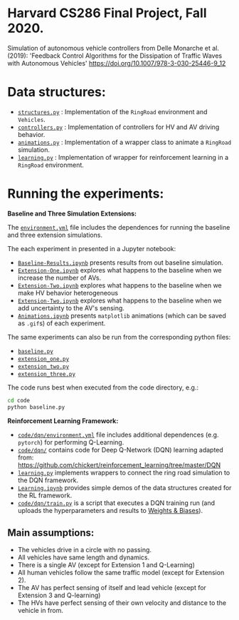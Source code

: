 # Harvard CS286 Final Project, Fall 2020.

Simulation of autonomous vehicle controllers from Delle Monarche et al. (2019):
'Feedback Control Algorithms for the Dissipation of Traffic Waves with Autonomous Vehicles'
https://doi.org/10.1007/978-3-030-25446-9_12

# Data structures:

- [`structures.py`](code/structures.py) : Implementation of the `RingRoad` environment and `Vehicles`.
- [`controllers.py`](code/controllers.py) : Implementation of controllers for HV and AV driving behavior.
- [`animations.py`](code/animations.py) : Implementation of a wrapper class to animate a `RingRoad` simulation.
- [`learning.py`](code/learning.py) : Implementation of wrapper for reinforcement learning in a `RingRoad` environment.

# Running the experiments:

**Baseline and Three Simulation Extensions:**

The [`environment.yml`](environment.yml) file includes the dependences for running the baseline and three extension simulations.

The each experiment in presented in a Jupyter notebook:

- [`Baseline-Results.ipynb`](notebooks/Baseline-Results.ipynb) presents results from out baseline simulation.
- [`Extension-One.ipynb`](notebooks/Extension-One.ipynb) explores what happens to the baseline when we increase the number of AVs.
- [`Extension-Two.ipynb`](notebooks/Extension-Two.ipynb) explores what happens to the baseline when we make HV behavior heterogeneous
- [`Extension-Two.ipynb`](notebooks/Extension-Two.ipynb) explores what happens to the baseline when we add uncertainty to the AV's sensing.
- [`Animations.ipynb`](notebooks/Animations.ipynb) presents `matplotlib` animations (which can be saved as `.gif`s) of each experiment.

The same experiments can also be run from the corresponding python files:

- [`baseline.py`](code/baseline.py)
- [`extension_one.py`](code/extension_one.py)
- [`extension_two.py`](code/extension_two.py)
- [`extension_three.py`](code/extension_three.py)

The code runs best when executed from the code directory, e.g.:
```sh
cd code
python baseline.py
```

**Reinforcement Learning Framework:**

- [`code/dqn/environment.yml`](code/dqn/environment.yml) file includes additional dependences (e.g. `pytorch`) for performing Q-Learning.
- [`code/dqn/`](code/dqn/) contains code for Deep Q-Network (DQN) learning adapted from: https://github.com/chickert/reinforcement_learning/tree/master/DQN
- [`learning.py`](code/learning.py) implements wrappers to connect the ring road simulation to the DQN framework.
- [`Learning.ipynb`](notebooks/Learning.ipynb) provides simple demos of the data structures created for the RL framework.
- [`code/dqn/train.py`](code/dqn/train.py) is a script that executes a DQN training run (and uploads the hyperparameters and results to [Weights & Biases](https://www.wandb.com/)).

## Main assumptions:

- The vehicles drive in a circle with no passing.
- All vehicles have same length and dynamics.
- There is a single AV (except for Extension 1 and Q-Learning)
- All human vehicles follow the same traffic model (except for Extension 2).
- The AV has perfect sensing of itself and lead vehicle (except for Extension 3 and Q-learning)
- The HVs have perfect sensing of their own velocity and distance to the vehicle in from.
